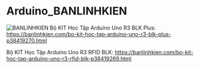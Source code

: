 # Arduino_BANLINHKIEN
![BANLINHKIEN](https://www.google.com/url?sa=i&url=https%3A%2F%2Fbanlinhkien.com%2Fhe-thong-cua-hang&psig=AOvVaw0Oyd3u9By06wAAWLIRzuWs&ust=1729329119360000&source=images&cd=vfe&opi=89978449&ved=0CBgQ3YkBahcKEwjI2b6Vy5eJAxUAAAAAHQAAAAAQBA)
Bộ KIT Học Tập Arduino Uno R3 BLK Plus: 
https://banlinhkien.com/bo-kit-hoc-tap-arduino-uno-r3-blk-plus-p38419270.html

Bộ KIT Học Tập Arduino Uno R3 RFID BLK: 
https://banlinhkien.com/bo-kit-hoc-tap-arduino-uno-r3-rfid-blk-p38419269.html